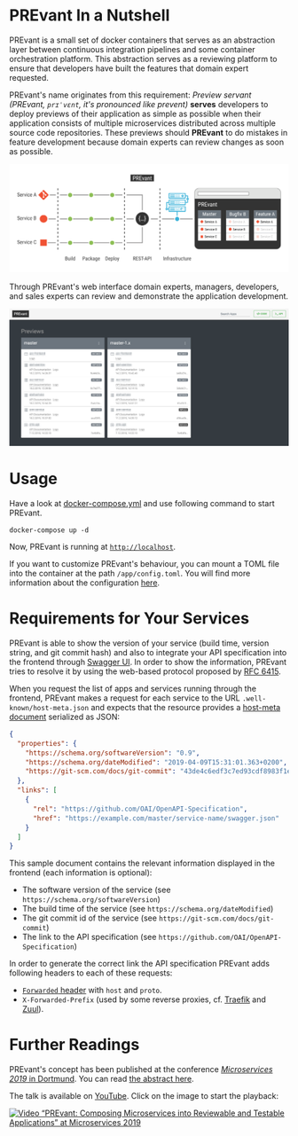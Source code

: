 # PREvant In a Nutshell

PREvant is a small set of docker containers that serves as an abstraction layer between continuous integration pipelines and some container orchestration platform. This abstraction serves as a reviewing platform to ensure that developers have built the features that domain expert requested. 

PREvant's name originates from this requirement: _Preview servant (PREvant, `prɪˈvɛnt`, it's pronounced like prevent)_ __serves__ developers to deploy previews of their application as simple as possible when their application consists of multiple microservices distributed across multiple source code repositories. These previews should __PREvant__ to do mistakes in feature development because domain experts can review changes as soon as possible.

![In a nutshell](assets/in-a-nutshell.svg "In a nutshell")

Through PREvant's web interface domain experts, managers, developers, and sales experts can review and demonstrate the application development.

![Access the application](assets/screenshot.png "Access the application")

# Usage

Have a look at [docker-compose.yml](docker-compose.yml) and use following command to start PREvant.

```
docker-compose up -d
```

Now, PREvant is running at [`http://localhost`](http://localhost).

If you want to customize PREvant's behaviour, you can mount a TOML file into the container at the path `/app/config.toml`. You will find more information about the configuration [here](api/README.md).

# Requirements for Your Services

PREvant is able to show the version of your service (build time, version string, and git commit hash) and also to integrate your API specification into the frontend through [Swagger UI](https://swagger.io/tools/swagger-ui/). In order to show the information, PREvant tries to resolve it by using the web-based protocol proposed by [RFC 6415](https://tools.ietf.org/html/rfc6415).

When you request the list of apps and services running through the frontend, PREvant makes a request for each service to the URL `.well-known/host-meta.json` and expects that the resource provides a [host-meta document](http://docs.oasis-open.org/xri/xrd/v1.0/xrd-1.0.html) serialized as JSON:

```json
{
  "properties": {
    "https://schema.org/softwareVersion": "0.9",
    "https://schema.org/dateModified": "2019-04-09T15:31:01.363+0200",
    "https://git-scm.com/docs/git-commit": "43de4c6edf3c7ed93cdf8983f1ea7d73115176cc"
  },
  "links": [
    {
      "rel": "https://github.com/OAI/OpenAPI-Specification",
      "href": "https://example.com/master/service-name/swagger.json"
    }
  ]
}
```

This sample document contains the relevant information displayed in the frontend (each information is optional):

- The software version of the service (see `https://schema.org/softwareVersion`)
- The build time of the service (see `https://schema.org/dateModified`)
- The git commit id of the service (see `https://git-scm.com/docs/git-commit`)
- The link to the API specification (see `https://github.com/OAI/OpenAPI-Specification`)

In order to generate the correct link the API specification PREvant adds following headers to each of these requests:

- [`Forwarded` header](https://developer.mozilla.org/en-US/docs/Web/HTTP/Headers/Forwarded) with `host` and `proto`.
- `X-Forwarded-Prefix` (used by some reverse proxies, cf. [Traefik](https://docs.traefik.io/basics/) and [Zuul](https://cloud.spring.io/spring-cloud-static/Finchley.SR1/multi/multi__router_and_filter_zuul.html)).

# Further Readings

PREvant's concept has been published at the conference [_Microservices 2019_ in Dortmund](https://www.conf-micro.services/2019/). You can read [the abstract here](https://www.conf-micro.services/2019/papers/Microservices_2019_paper_14.pdf).

The talk is available on [YouTube](http://www.youtube.com/watch?v=O9GxapQR5bk). Click on the image to start the playback:

[![Video “PREvant: Composing Microservices into Reviewable and Testable Applications” at Microservices 2019](http://img.youtube.com/vi/O9GxapQR5bk/0.jpg)](http://www.youtube.com/watch?v=O9GxapQR5bk)

